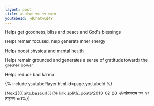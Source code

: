 ```yaml
---
layout: post
title: ॐ घोराय नमः ११ टाइम्स
youtubeId: -dChatvOd4Y
---
```

 
 
Helps get goodness, bliss and peace and God's blessings
 
Helps remain focused, help generate inner energy 
 
Helps boost physical and mental health 
 
Helps remain grounded and generates a sense of gratitude towards the greater power 
 
Helps reduce bad karma
 
 
 
 


{% include youtubePlayer.html id=page.youtubeId %}
 
[Next]({{ site.baseurl }}{% link  split1/_posts/2013-02-28-ॐ महेश्वराय नमः ११ टाइम्स.md%})
 
